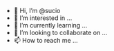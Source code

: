 - 👋 Hi, I’m @sucio
- 👀 I’m interested in ...
- 🌱 I’m currently learning ...
- 💞️ I’m looking to collaborate on ...
- 📫 How to reach me ...

<!---
sucio/sucio is a ✨ special ✨ repository because its `README.md` (this file) appears on your GitHub profile.
You can click the Preview link to take a look at your changes.
--->
